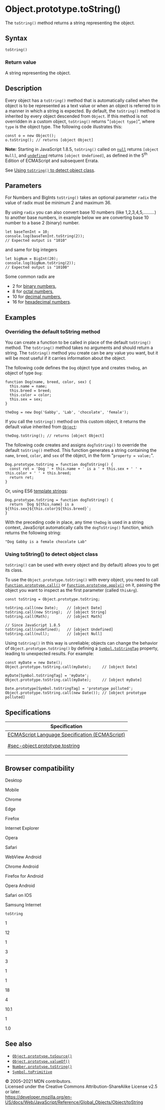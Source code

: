 # Object.prototype.toString()

The `toString()` method returns a string representing the object.

## Syntax

    toString()

### Return value

A string representing the object.

## Description

Every object has a `toString()` method that is automatically called when the object is to be represented as a text value or when an object is referred to in a manner in which a string is expected. By default, the `toString()` method is inherited by every object descended from `Object`. If this method is not overridden in a custom object, `toString()` returns "`[object type]`", where `type` is the object type. The following code illustrates this:

    const o = new Object();
    o.toString(); // returns [object Object]

**Note:** Starting in JavaScript 1.8.5, `toString()` called on [`null`](../null) returns `[object Null]`, and [`undefined`](../undefined) returns `[object Undefined]`, as defined in the 5<sup>th</sup> Edition of ECMAScript and subsequent Errata.

See [Using `toString()` to detect object class](#using_tostring_to_detect_object_class).

## Parameters

For Numbers and BigInts `toString()` takes an optional parameter `radix` the value of radix must be minimum 2 and maximum 36.

By using `radix` you can also convert base 10 numbers (like 1,2,3,4,5,.........) to another base numbers, in example below we are converting base 10 number to a base 2 (binary) number.

    let baseTenInt = 10;
    console.log(baseTenInt.toString(2));
    // Expected output is "1010"

and same for big integers

    let bigNum = BigInt(20);
    console.log(bigNum.toString(2));
    // Expected output is "10100"

Some common radix are

-   2 for [binary numbers](https://en.wikipedia.org/wiki/Binary_number),
-   8 for [octal numbers](https://en.wikipedia.org/wiki/Octal),
-   10 for [decimal numbers](https://en.wikipedia.org/wiki/Decimal),
-   16 for [hexadecimal numbers](https://en.wikipedia.org/wiki/Hexadecimal).

## Examples

### Overriding the default toString method

You can create a function to be called in place of the default `toString()` method. The `toString()` method takes no arguments and should return a string. The `toString()` method you create can be any value you want, but it will be most useful if it carries information about the object.

The following code defines the `Dog` object type and creates `theDog`, an object of type `Dog`:

    function Dog(name, breed, color, sex) {
      this.name = name;
      this.breed = breed;
      this.color = color;
      this.sex = sex;
    }

    theDog = new Dog('Gabby', 'Lab', 'chocolate', 'female');

If you call the `toString()` method on this custom object, it returns the default value inherited from [`Object`](../object):

    theDog.toString(); // returns [object Object]

The following code creates and assigns `dogToString()` to override the default `toString()` method. This function generates a string containing the `name`, `breed`, `color`, and `sex` of the object, in the form "`property = value;`".

    Dog.prototype.toString = function dogToString() {
      const ret = 'Dog ' + this.name + ' is a ' + this.sex + ' ' + this.color + ' ' + this.breed;
      return ret;
    }

Or, using ES6 [template strings](../../template_literals):

    Dog.prototype.toString = function dogToString() {
      return `Dog ${this.name} is a ${this.sex}${this.color}${this.breed}`;
    }

With the preceding code in place, any time `theDog` is used in a string context, JavaScript automatically calls the `dogToString()` function, which returns the following string:

    "Dog Gabby is a female chocolate Lab"

### Using toString() to detect object class

`toString()` can be used with every object and (by default) allows you to get its class.

To use the `Object.prototype.toString()` with every object, you need to call [`Function.prototype.call()`](../function/call) or [`Function.prototype.apply()`](../function/apply) on it, passing the object you want to inspect as the first parameter (called `thisArg`).

    const toString = Object.prototype.toString;

    toString.call(new Date);    // [object Date]
    toString.call(new String);  // [object String]
    toString.call(Math);        // [object Math]

    // Since JavaScript 1.8.5
    toString.call(undefined);   // [object Undefined]
    toString.call(null);        // [object Null]

Using `toString()` in this way is unreliable; objects can change the behavior of `Object.prototype.toString()` by defining a [`Symbol.toStringTag`](../symbol/tostringtag) property, leading to unexpected results. For example:

    const myDate = new Date();
    Object.prototype.toString.call(myDate);     // [object Date]

    myDate[Symbol.toStringTag] = 'myDate';
    Object.prototype.toString.call(myDate);     // [object myDate]

    Date.prototype[Symbol.toStringTag] = 'prototype polluted';
    Object.prototype.toString.call(new Date()); // [object prototype polluted]

## Specifications

<table><thead><tr class="header"><th>Specification</th></tr></thead><tbody><tr class="odd"><td><a href="https://tc39.es/ecma262/#sec-object.prototype.tostring">ECMAScript Language Specification (ECMAScript) 
<br/>

<span class="small">#sec-object.prototype.tostring</span></a></td></tr></tbody></table>

## Browser compatibility

Desktop

Mobile

Chrome

Edge

Firefox

Internet Explorer

Opera

Safari

WebView Android

Chrome Android

Firefox for Android

Opera Android

Safari on IOS

Samsung Internet

`toString`

1

12

1

3

3

1

1

18

4

10.1

1

1.0

## See also

-   [`Object.prototype.toSource()`](tosource)
-   [`Object.prototype.valueOf()`](valueof)
-   [`Number.prototype.toString()`](../number/tostring)
-   [`Symbol.toPrimitive`](../symbol/toprimitive)

© 2005–2021 MDN contributors.  
Licensed under the Creative Commons Attribution-ShareAlike License v2.5 or later.  
<a href="https://developer.mozilla.org/en-US/docs/Web/JavaScript/Reference/Global_Objects/Object/toString" class="_attribution-link">https://developer.mozilla.org/en-US/docs/Web/JavaScript/Reference/Global_Objects/Object/toString</a>
